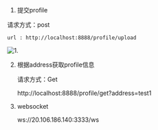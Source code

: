 1.  提交profile

   请求方式：post

    url : http://localhost:8888/profile/upload

   ![1.](D:\Mindy\neo\Project\neofura\1..jpg)

2. 根据address获取profile信息

   请求方式：Get

     http://localhost:8888/profile/get?address=test1

3. websocket

   ws://20.106.186.140:3333/ws